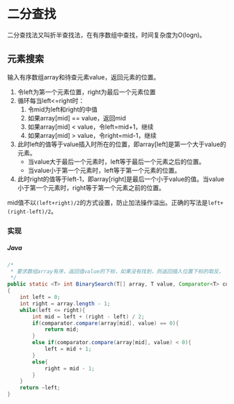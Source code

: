 # 二分查找

二分查找法又叫折半查找法，在有序数组中查找，时间复杂度为O(logn)。

## 元素搜索

输入有序数组array和待查元素value，返回元素的位置。

1. 令left为第一个元素位置，right为最后一个元素位置
2. 循环每当left<=right时：
    1. 令mid为left和right的中值
    2. 如果array[mid] == value，返回mid
    3. 如果array[mid] < value，令left=mid+1，继续
    4. 如果array[mid] > value，令right=mid-1，继续
3. 此时left的值等于value插入时所在的位置，即array[left]是第一个大于value的元素。
    - 当value大于最后一个元素时，left等于最后一个元素之后的位置。
    - 当value小于第一个元素时，left等于第一个元素的位置。
4. 此时right的值等于left-1，即array[right]是最后一个小于value的值。当value小于第一个元素时，right等于第一个元素之前的位置。

mid值不以`(left+right)/2`的方式设置，防止加法操作溢出。正确的写法是`left+(right-left)/2`。

### 实现

##### Java
``` Java
/*
 * 要求数组array有序，返回值value的下标，如果没有找到，则返回插入位置下标的取反。
 */
public static <T> int BinarySearch(T[] array, T value, Comparator<T> comparator)
{
    int left = 0; 
    int right = array.length - 1;
    while(left <= right){
        int mid = left + (right - left) / 2;
        if(comparator.compare(array[mid], value) == 0){
            return mid;
        }
        else if(comparator.compare(array[mid], value) < 0){
            left = mid + 1;
        }
        else{
            right = mid - 1;
        }
    }
    return ~left;
}
```